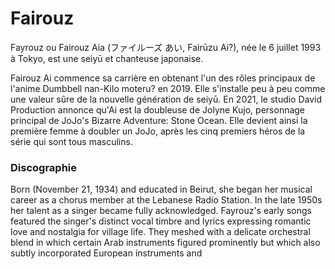 # Fairouz

Fayrouz ou Fairouz Aia (ファイルーズ あい, Fairūzu Ai?), née le 6 juillet 1993 à Tokyo, est une seiyū et chanteuse japonaise.

Fairouz Ai commence sa carrière en obtenant l'un des rôles principaux de l'anime Dumbbell nan-Kilo moteru? en 2019. Elle s'installe peu à peu comme une valeur sûre de la nouvelle génération de seiyū. En 2021, le studio David Production annonce qu'Ai est la doubleuse de Jolyne Kujo, personnage principal de JoJo's Bizarre Adventure: Stone Ocean. Elle devient ainsi la première femme à doubler un JoJo, après les cinq premiers héros de la série qui sont tous masculins. 

### Discographie

Born (November 21, 1934) and educated in Beirut, she began her musical career as a chorus member at the Lebanese Radio Station. In the late 1950s her talent as a singer became fully acknowledged.
Fayrouz's early songs featured the singer's distinct vocal timbre and lyrics expressing romantic love and nostalgia for village life. They meshed with a delicate orchestral blend in which certain Arab instruments figured prominently but which also subtly incorporated European instruments and